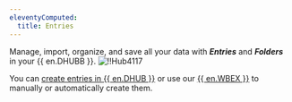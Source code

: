 ```yaml
---
eleventyComputed:
  title: Entries
---
```

Manage, import, organize, and save all your data with ***Entries*** and ***Folders*** in your {{ en.DHUBB }}.
![!!Hub4117](https://cdnweb.devolutions.net/docs/docs_en_hub_Hub4117.png)

You can [create entries in {{ en.DHUB }}](/hub/web-interface/entries/create-entries-manually/) or use our [{{ en.WBEX }}](/hub/workspace-browser-extension/using-workspace-browser-extension/) to manually or automatically create them.
